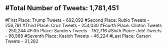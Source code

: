 #Total Number of Tweets: 1,781,451 
---
#First Place: Trump Tweets - 692,092
#Second Place: Rubio Tweets - 256,791
#Third Place: Cruz Tweets - 254,030
#Fourth Place: Clinton Tweets - 250,244
#Fifth Place: Sanders Tweets - 152,716
#Sixth Place: Jeb! Tweets - 98,989
#Seventh Place: Kasich Tweets - 46,224
#Last Place: Carson Tweets - 31,282
